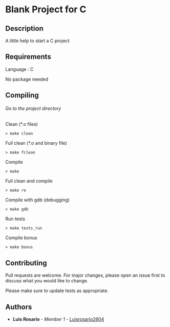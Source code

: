 # Blank Project for C


## Description

A little help to start a C project

## Requirements

Language : C

No package needed

## Compiling

###### Go to the project directory

Clean (*.o files)
```
> make clean
```

Full clean (*.o and binary file)
```
> make fclean
```

Compile
```
> make
```

Full clean and compile
```
> make re
```

Compile with gdb (debugging)
```
> make gdb
```

Run tests
```
> make tests_run
```

Compile bonus
```
> make bonus
```

## Contributing

Pull requests are welcome. For major changes, please open an issue first to discuss what you would like to change.

Please make sure to update tests as appropriate.

## Authors

* **Luis Rosario** - *Member 1* - [Luisrosario2604](https://github.com/Luisrosario2604)
